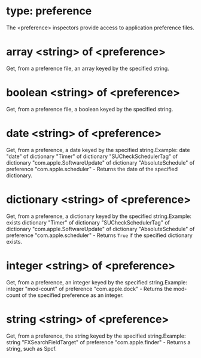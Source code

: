 # type: preference

The &lt;preference&gt; inspectors provide access to application preference files.

# array &lt;string&gt; of &lt;preference&gt;

Get, from a preference file, an array keyed by the specified string.

# boolean &lt;string&gt; of &lt;preference&gt;

Get, from a preference file, a boolean keyed by the specified string.

# date &lt;string&gt; of &lt;preference&gt;

Get, from a preference, a date keyed by the specified string.Example: date &quot;date&quot; of dictionary &quot;Timer&quot; of dictionary &quot;SUCheckSchedulerTag&quot; of dictionary &quot;com.apple.SoftwareUpdate&quot; of dictionary &quot;AbsoluteSchedule&quot; of preference &quot;com.apple.scheduler&quot; - Returns the date of the specified dictionary.

# dictionary &lt;string&gt; of &lt;preference&gt;

Get, from a preference, a dictionary keyed by the specified string.Example: exists dictionary &quot;Timer&quot; of dictionary &quot;SUCheckSchedulerTag&quot; of dictionary &quot;com.apple.SoftwareUpdate&quot; of dictionary &quot;AbsoluteSchedule&quot; of preference &quot;com.apple.scheduler&quot; - Returns `True` if the specified dictionary exists.

# integer &lt;string&gt; of &lt;preference&gt;

Get, from a preference, an integer keyed by the specified string.Example: integer &quot;mod-count&quot; of preference &quot;com.apple.dock&quot; - Returns the mod-count of the specified preference as an integer.

# string &lt;string&gt; of &lt;preference&gt;

Get, from a preference, the string keyed by the specified string.Example: string &quot;FXSearchFieldTarget&quot; of preference &quot;com.apple.finder&quot; - Returns a string, such as Spcf.

